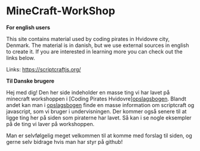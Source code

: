 # MineCraft-WorkShop
**For english users**

This site contains material used by coding pirates in Hvidovre city, Denmark. The material is in danish, but we use external sources in english to create it. If you are interested in learning more you can check out the links below.

Links:
https://scriptcraftjs.org/

**Til Danske brugere**

Hej med dig! Den her side indeholder en masse ting vi har lavet på minecraft workshoppen i [Coding Pirates Hvidovre][opslagsbogen][opslagsbog]. Blandt andet kan man i [opslagsbogen][opslagsbog] finde en masse information om scriptcraft og javascript, som vi bruger i undervisningen. Der kommer også senere til at ligge ting her på siden som piraterne har lavet. Så kan i se nogle eksempler på de ting vi laver på workshoppen. 

Man er selvfølgelig meget velkommen til at komme med forslag til siden, og gerne selv bidrage hvis man har styr på github! 


[hjemmeside]: https://codingpirates.dk/hvidovre/
[opslagsbog]: https://github.com/ArvidLangsoe/MineCraft-WorkShop-CP/blob/master/Opslagsbog.md
